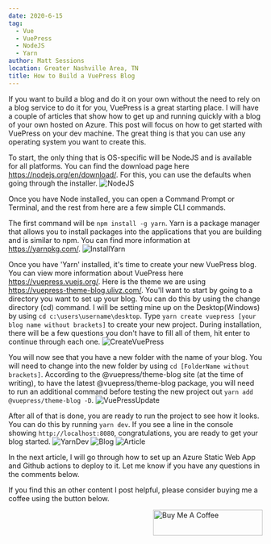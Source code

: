 ```yaml
---
date: 2020-6-15
tag: 
  - Vue
  - VuePress
  - NodeJS
  - Yarn
author: Matt Sessions
location: Greater Nashville Area, TN  
title: How to Build a VuePress Blog
---
```


If you want to build a blog and do it on your own without the need to rely on a blog service to do it for you, VuePress is a great starting place. I will have a couple of articles that show how to get up and running quickly with a blog of your own hosted on Azure. This post will focus on how to get started with VuePress on your dev machine. The great thing is that you can use any operating system you want to create this.

To start, the only thing that is OS-specific will be NodeJS and is available for all platforms. You can find the download page here <https://nodejs.org/en/download/>. For this, you can use the defaults when going through the installer.
![NodeJS](https://mrsessionsblog.blob.core.windows.net/mrsessionsblogimg/how-to-build-a-vuepress-blog/node001.png)

Once you have Node installed, you can open a Command Prompt or Terminal, and the rest from here are a few simple CLI commands.

The first command will be `npm install -g yarn`. Yarn is a package manager that allows you to install packages into the applications that you are building and is similar to npm. You can find more information at <https://yarnpkg.com/>.
![InstallYarn](https://mrsessionsblog.blob.core.windows.net/mrsessionsblogimg/how-to-build-a-vuepress-blog/installYarn.png)

Once you have 'Yarn' installed, it's time to create your new VuePress blog. You can view more information about VuePress here <https://vuepress.vuejs.org/>. Here is the theme we are using <https://vuepress-theme-blog.ulivz.com/>. You'll want to start by going to a directory you want to set up your blog. You can do this by using the change directory (cd) command. I will be setting mine up on the Desktop(Windows) by using `cd c:\users\username\desktop`. Type `yarn create vuepress [your blog name without brackets]` to create your new project. During installation, there will be a few questions you don't have to fill all of them, hit enter to continue through each one.
![CreateVuePress](https://mrsessionsblog.blob.core.windows.net/mrsessionsblogimg/how-to-build-a-vuepress-blog/createVuepress.png)

You will now see that you have a new folder with the name of your blog. You will need to change into the new folder by using `cd [FolderName without brackets]`. According to the @vuepress/theme-blog site (at the time of writing), to have the latest @vuepress/theme-blog package, you will need to run an additional command before testing the new project out `yarn add @vuepress/theme-blog -D`.
![VuePressUpdate](https://mrsessionsblog.blob.core.windows.net/mrsessionsblogimg/how-to-build-a-vuepress-blog/updateVuepress.png)

After all of that is done, you are ready to run the project to see how it looks. You can do this by running `yarn dev`. If you see a line in the console showing `http://localhost:8080`, congratulations, you are ready to get your blog started.
![YarnDev](https://mrsessionsblog.blob.core.windows.net/mrsessionsblogimg/how-to-build-a-vuepress-blog/yarnDev.png)
![Blog](https://mrsessionsblog.blob.core.windows.net/mrsessionsblogimg/how-to-build-a-vuepress-blog/localhost001.png)
![Article](https://mrsessionsblog.blob.core.windows.net/mrsessionsblogimg/how-to-build-a-vuepress-blog/localhost002.png)

In the next article, I will go through how to set up an Azure Static Web App and Github actions to deploy to it. Let me know if you have any questions in the comments below.

If you find this an other content I post helpful, please consider buying me a coffee using the button below.

<div style="float:right">
<a href="https://www.buymeacoffee.com/mrsessions" target="_blank"><img src="https://cdn.buymeacoffee.com/buttons/default-white.png" alt="Buy Me A Coffee" style="height: 51px !important;width: 217px !important;" ></a>
</div>